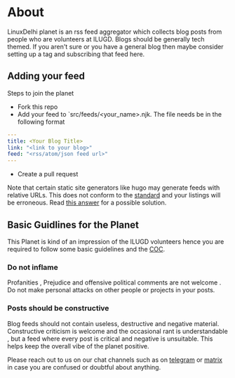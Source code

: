 # About

LinuxDelhi planet is an rss feed aggregator which collects blog posts from people who are volunteers at ILUGD.
Blogs should be generally tech themed. If you aren't sure or you have a general blog then maybe consider setting up a tag and subscribing that feed here.

## Adding your feed 

Steps to join the planet

* Fork this repo 
* Add your feed to `src/feeds/<your_name>.njk. The file needs be in the following format

```yaml
---
title: <Your Blog Title>
link: "<link to your blog>"
feed: "<rss/atom/json feed url>"
---
```

* Create a pull request 

Note that certain static site generators like hugo may generate feeds with relative URLs. This does not conform to the [standard](https://validator.w3.org/feed/docs/error/InvalidFullLink.html) and your listings will be erroneous. Read [this answer](https://stackoverflow.com/a/48457055/2251364) for a possible solution.

## Basic Guidlines for the Planet
This Planet is kind of an impression of the ILUGD volunteers hence you are required to follow some basic guidelines and the [COC](https://github.com/ILUGD/Code-of-Conduct).

### Do not inflame 
Profanities , Prejudice and offensive political comments are not welcome . Do not make personal attacks on other people or projects in your posts.

### Posts should be constructive
Blog feeds should not contain useless, destructive and negative material. Constructive criticism is welcome and the occasional rant is understandable , but a feed where every post is critical and negative is unsuitable. This helps keep the overall vibe of the planet positive. 

Please reach out to us on our chat channels such as on [telegram](https://t.me/joinchat/AmwdvEAc48xN_P0xRaR_7Q) or [matrix](https://riot.im/app/#/room/#ilugd:matrix.org) in case you are confused or doubtful about anything.
